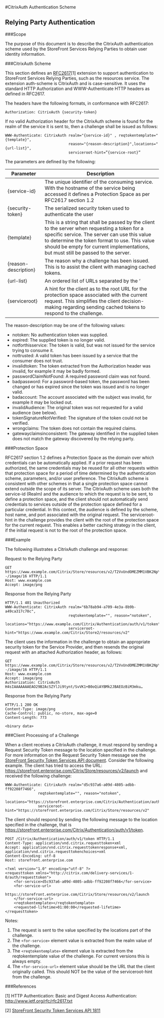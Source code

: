#CitrixAuth Authentication Scheme

## Relying Party Authentication

###Scope

The purpose of this document is to describe the CitrixAuth authentication scheme used by the StoreFront Services Relying Parties to obtain user identity information.

###CitrixAuth Scheme

This section defines an [RFC2617](http://tools.ietf.org/html/rfc2617)[1] extension to support authentication to StoreFront Services Relying Parties, such as the resources service. The extension auth-scheme is CitrixAuth and is case-sensitive. It uses the standard HTTP Authorization and WWW-Authenticate HTTP headers as defined in RFC2617.

The headers have the following formats, in conformance with RFC2617:

`Authorization: CitrixAuth {security-token}`

If no valid Authorization header for the CitrixAuth scheme is found for the realm of the service it is sent to, then a challenge shall be issued as follows:

```
WWW-Authenticate: CitrixAuth realm="{service-id}" , reqtokentemplate="{template}", 
                             reason="{reason-description}",locations="{url-list}",
                             serviceroot-hint=”{service-root}”
```
The parameters are defined by the following:

| Parameter | Description|
|---|---|
|{service-id}|The unique identifier of the consuming service. With the hostname of the service being accessed it defines a Protection Space as per RFC2617 section 1.2|
|{security-token}|The serialized security token used to authenticate the user|
|{template}|This is a string that shall be passed by the client to the server when requesting a token for a specific service. The server can use this value to determine the token format to use. This value should be empty for current implementations, but must still be passed to the server.|
|{reason-description}|The reason why a challenge has been issued. This is to assist the client with managing cached tokens.|
|{url-list}|An ordered list of URLs separated by the ‘|’ or “pipe” character, to which a RequestToken message should be sent to obtain a token.|
|{serviceroot}|A hint for the client as to the root URL for the protection space associated with the current request. This simplifies the client decision-making regarding sending cached tokens to respond to the challenge.|

The reason-description may be one of the following values:

- notoken: No authentication token was supplied.
- expired: The supplied token is no longer valid.
- notforthisservice: The token is valid, but was not issued for the service trying to consume it.
- nottrusted: A valid token has been issued by a service that the consumer does not trust.
- invalidtoken: The token extracted from the Authorization header was invalid, for example it may be badly formed.
- passwordClaimNotFound: A required password claim was not found.
- badpassword: For a password-based token, the password has been changed or has expired since the token was issued and is no longer valid.
- badaccount: The account associated with the subject was invalid, for example it may be locked out.
- invalidAudience: The original token was not requested for a valid audience (see below).
- tokenSignatureNotVerified: The signature of the token could not be verified.
- wrongclaims: The token does not contain the required claims.
- gatewayclaimsinconsistent: The gateway identified in the supplied token does not match the gateway discovered by the relying party.

###Protection Space

RFC2617 section 1.2 defines a Protection Space as the domain over which credentials can be automatically applied. If a prior request has been authorized, the same credentials may be reused for all other requests within that protection space for a period of time determined by the authentication scheme, parameters, and/or user preference. The CitrixAuth scheme is consistent with other schemes in that a single protection space cannot extend outside the scope of its server. The CitrixAuth scheme uses both the service-id (Realm) and the audience to which the request is to be sent, to define a protection space, and the client should not automatically send credentials to services outside of the protection space defined for a particular credential. In this context, the audience is defined by the scheme, host name, and port associated with the original request.
The serviceroot-hint in the challenge provides the client with the root of the protection space for the current request. This enables a better caching strategy in the client, if the initial request is not to the root of the protection space.

###Example

The following illustrates a CitrixAuth challenge and response:

Request to the Relying Party

```
GET https://www.example.com/Citrix/Store/resources/v2/T2VvUndOMEZMM1VBK2NpYzY4PQ--/image/16 HTTP/1.1
Host: www.example.com
Accept: image/png
```

Response from the Relying Party

```
HTTP/1.1 401 Unauthorized
WWW-Authenticate: CitrixAuth realm="6b78ab94-a709-4e3a-8b9b-a49ca317c70c",
                             reqtokentemplate="", reason="notoken", 
                             locations="https://www.example.com/Citrix/Authentication/auth/v1/token",
                             serviceroot-hint="https://www.example.com/Citrix/Store2/resources/v2"
```

The client uses the information in the challenge to obtain an appropriate security token for the Service Provider, and then resends the original request with an attached Authorization header, as follows:

```
GET https://www.example.com/Citrix/Store/resources/v2/T2VvUndOMEZMM1VBK2NpYzY4PQ--/image/16 HTTP/1.1
Host: www.example.com
Accept: image/png
Authorization: CitrixAuth H4sIAAAAAAAEAO29B2AcSZYlJi9tynt/SvVK1+B0oQiAYBMk2JBAEOzBiM3mku…
```

Response from the Relying Party

```
HTTP/1.1 200 OK
Content-Type: image/png
Cache-Control: public, no-store, max-age=0
Content-Length: 773

<binary data>
```

###Client Processing of a Challenge

When a client receives a CitrixAuth challenge, it must respond by sending a Request Security Token message to the location specified in the challenge. For more information on the Request Security Token message see the [StoreFront Security Token Services API document](security-token-services-api.md).
Consider the following example. The client has tried to access the URL: https://storefront.enterprise.com/Citrix/Store/resources/v2/launch
and received the following challenge:

```
WWW-Authenticate: CitrixAuth realm="d5c937a6-a09d-4805-adbb-ff92208f7466",
               reqtokentemplate="", reason="notoken",
               locations="https://storefront.enterprise.com/Citrix/Authentication/auth/v1/token"
               serviceroot-hint="https://storefront.enterprise.com/Citrix/Store/resources/v2"
```

The client should respond by sending the following message to the location specified in the challenge, that is https://storefront.enterprise.com/Citrix/Authentication/auth/v1/token.

```
POST /Citrix/Authentication/auth/v1/token HTTP/1.1
Content-Type: application/vnd.citrix.requesttoken+xml
Accept: application/vnd.citrix.requesttokenresponse+xml, application/vnd.citrix.requesttokenchoices+xml
Content-Encoding: utf-8
Host: storefront.enterprise.com

<?xml version="1.0" encoding="utf-8" ?>
<requesttoken xmlns="http://citrix.com/delivery-services/1-0/auth/requesttoken">
    <for-service>d5c937a6-a09d-4805-adbb-ff92208f7466</for-service>
    <for-service-url>
      https://storefront.enterprise.com/Citrix/Store/resources/v2/launch
    </for-service-url>
    <reqtokentemplate></reqtokentemplate>
    <requested-lifetime>01:00:00</requested-lifetime>
</requesttoken>
```

Notes:

1. The request is sent to the value specified by the locations part of the challenge. 
2. The `<for-service>` element value is extracted from the realm value of the challenge.
3. The `<reqtokentemplate>` element value is extracted from the reqtokentemplate value of the challenge. For current versions this is always empty.
4. The `<for-service-url>` element value should be the URL that the client originally called. This should NOT be the value of the serviceroot-hint from the challenge.

###References

[1] HTTP Authentication: Basic and Digest Access Authentication: <http://www.ietf.org/rfc/rfc2617.txt>

[2] [StoreFront Security Token Services API 1811](security-token-services-api.md)
